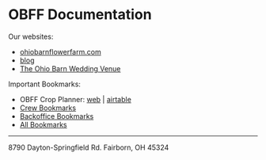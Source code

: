 # OBFF Documentation

Our websites:

* [ohiobarnflowerfarm.com](https://ohiobarnflowerfarm.com)
* [blog](https://ohiobarnflowerfarm.blogspot.com)
* [The Ohio Barn Wedding Venue ](https://www.theohiobarn.com)

Important Bookmarks:

* OBFF Crop Planner: [web](https://ohiobarn.github.io/crop-planner) | [airtable](https://airtable.com/tbl3aoTdr65V5D6KX/viwpmxGAHPG8bt65f?blocks=hide) 
* [Crew Bookmarks](https://raindrop.io/collection/12804436?q=tag:crew&sort=-sort)
* [Backoffice Bookmarks](https://raindrop.io/collection/12804436?q=tag:backoffice&sort=-sort)
* [All Bookmarks](https://raindrop.io/collection/12804436)

---

8790 Dayton-Springfield Rd. Fairborn, OH 45324
